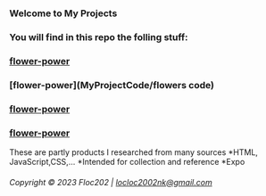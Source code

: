 ### Welcome to My Projects

### You will find in this repo the folling stuff:

### [flower-power](MyProjectCode/flower-power)

### [flower-power](MyProjectCode/flowers code)

### [flower-power](MyProjectCode/doyouloveme)

### [flower-power](MyProjectCode/couplelink)

These are partly products I researched from many sources
\*HTML, JavaScript,CSS,...
\*Intended for collection and reference
\*Expo 
###### Copyright &#169; 2023 Floc202 | locloc2002nk@gmail.com
